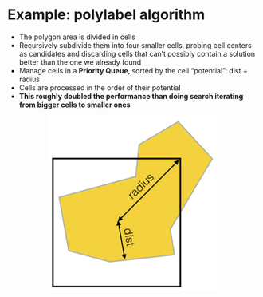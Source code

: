 # Example: polylabel algorithm

* The polygon area is divided in cells
* Recursively subdivide them into four smaller cells, probing cell centers as candidates and discarding cells that can’t possibly contain a solution better than the one we already found
* Manage cells in a **Priority Queue**, sorted by the cell “potential”: dist + radius
* Cells are processed in the order of their potential
* **This roughly doubled the performance than doing search iterating from bigger cells to smaller ones**

<div style="width: 100%; text-align: center;">
    <img src='./assets/polylabel-priority.png' height='350px' />
</div>
